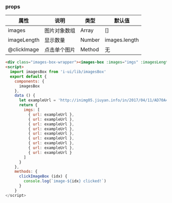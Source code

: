 <template>
  <article>
    <div class="images-box-wrapper"><images-box :images="imgs" :imagesLength="1" @clickImage="clickImageBox"></images-box></div>
    <div class="images-box-wrapper"><images-box :images="imgs" :imagesLength="2" @clickImage="clickImageBox"></images-box></div>
    <div class="images-box-wrapper"><images-box :images="imgs" :imagesLength="3" @clickImage="clickImageBox"></images-box></div>
    <div class="images-box-wrapper"><images-box :images="imgs" :imagesLength="4" @clickImage="clickImageBox"></images-box></div>
    <div class="images-box-wrapper"><images-box :images="imgs" :imagesLength="5" @clickImage="clickImageBox"></images-box></div>
    <div class="images-box-wrapper"><images-box :images="imgs" :imagesLength="6" @clickImage="clickImageBox"></images-box></div>
    <div class="images-box-wrapper"><images-box :images="imgs" :imagesLength="7" @clickImage="clickImageBox"></images-box></div>
    <div class="images-box-wrapper"><images-box :images="imgs" :imagesLength="8" @clickImage="clickImageBox"></images-box></div>
    <div class="images-box-wrapper"><images-box :images="imgs" @clickImage="clickImageBox"></images-box></div>
  </article>
</template>
<script>
  import imagesBox from 'i-ui/lib/imagesBox'
  export default {
    name: 'images-box-example',
    data () {
      let exampleUrl = 'http://inimg05.jiuyan.info/in/2017/04/11/AD70A4B2-A492-1E08-FEDC-E5B117D313B2-1rzMYEZj.jpg?imageMogr2/format/jpg/thumbnail/720x%3E/quality/80!' 
      return {
        imgs: [
          { url: exampleUrl },
          { url: exampleUrl },
          { url: exampleUrl },
          { url: exampleUrl },
          { url: exampleUrl },
          { url: exampleUrl },
          { url: exampleUrl },
          { url: exampleUrl },
          { url: exampleUrl }
        ]
      }
    },
    components: {
      imagesBox
    },
    methods: {
      clickImageBox (idx) {
        console.log(`image-${idx} clicked!`)
      } 
    }
  }
</script>
<style>
.images-box-wrapper {
  margin-bottom: 15px;
  width: 200px; 
  height: 200px; 
  overflow: hidden;
}
</style>

### props
 |属性 | 说明 | 类型 | 默认值 |
 |---  | --- | ---  | --- |
 |images  | 图片对象数组  | Array | [] | 
 |imageLength  | 显示数量  | Number | images.length | 
 |@clickImage  | 点击单个图片  | Method | 无 | 

``` html
<div class="images-box-wrapper"><images-box :images="imgs" :imagesLength="1" @clickImage="clickImageBox"></images-box></div>
<script>
  import imagesBox from 'i-ui/lib/imagesBox'
  export default {
    components: {
      imagesBox
    },
    data () {
      let exampleUrl = 'http://inimg05.jiuyan.info/in/2017/04/11/AD70A4B2-A492-1E08-FEDC-E5B117D313B2-1rzMYEZj.jpg?imageMogr2/format/jpg/thumbnail/720x%3E/quality/80!' 
      return {
        imgs: [
          { url: exampleUrl },
          { url: exampleUrl },
          { url: exampleUrl },
          { url: exampleUrl },
          { url: exampleUrl },
          { url: exampleUrl },
          { url: exampleUrl },
          { url: exampleUrl },
          { url: exampleUrl }
        ]
      }
    },
    methods: {
      clickImageBox (idx) {
        console.log(`image-${idx} clicked!`)
      }
    }
</script>
```
